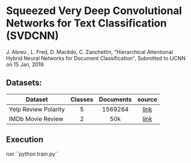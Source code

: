 # Squeezed Very Deep Convolutional Networks for Text Classification (SVDCNN)

J. Abreu , L. Fred, D. Macêdo, C. Zanchettin, "Hierarchical Attentional Hybrid Neural Networks for Document Classification", Submitted to IJCNN on 15 Jan, 2019.


## Datasets:
| Dataset                | Classes | Documents | source |
|------------------------|:---------:|:-------:|:--------:|
| Yelp Review Polarity   |    5    |    1569264   |[link](https://www.kaggle.com/luisfredgs/in1164-deep-learning)|
| IMDb Movie Review      |    2    |    50k       | [link](https://drive.google.com/drive/u/0/folders/0Bz8a_Dbh9Qhbfll6bVpmNUtUcFdjYmF2SEpmZUZUcVNiMUw1TWN6RDV3a0JHT3kxLVhVR2M)|

## Execution 
run ´´python train.py´´
